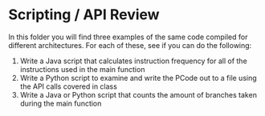 # Scripting / API Review

In this folder you will find three examples of the same code compiled for different architectures. For each of these, see if you can do the following:

1. Write a Java script that calculates instruction frequency for all of the instructions used in the main function
2. Write a Python script to examine and write the PCode out to a file using the API calls covered in class
3. Write a Java or Python script that counts the amount of branches taken during the main function